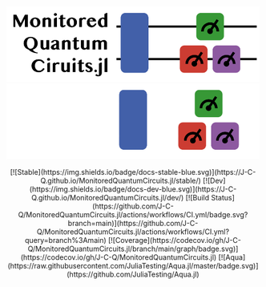 ![#MonitoredQuantumCircuits.jl](/docs/src/assets/logo.png#gh-light-mode-only "MonitoredQuantumCircuits.jl")
![#MonitoredQuantumCircuits.jl](/docs/src/assets/logo-dark.png#gh-dark-mode-only "MonitoredQuantumCircuits.jl")

<p align="center">
[![Stable](https://img.shields.io/badge/docs-stable-blue.svg)](https://J-C-Q.github.io/MonitoredQuantumCircuits.jl/stable/)
[![Dev](https://img.shields.io/badge/docs-dev-blue.svg)](https://J-C-Q.github.io/MonitoredQuantumCircuits.jl/dev/)
[![Build Status](https://github.com/J-C-Q/MonitoredQuantumCircuits.jl/actions/workflows/CI.yml/badge.svg?branch=main)](https://github.com/J-C-Q/MonitoredQuantumCircuits.jl/actions/workflows/CI.yml?query=branch%3Amain)
[![Coverage](https://codecov.io/gh/J-C-Q/MonitoredQuantumCircuits.jl/branch/main/graph/badge.svg)](https://codecov.io/gh/J-C-Q/MonitoredQuantumCircuits.jl)
[![Aqua](https://raw.githubusercontent.com/JuliaTesting/Aqua.jl/master/badge.svg)](https://github.com/JuliaTesting/Aqua.jl)
</p>
